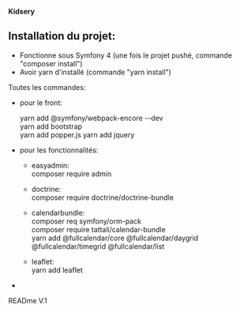 **Kidsery**

**Installation du projet:**
-

- Fonctionne sous Symfony 4 (une fois le projet pushé, commande "composer install")
- Avoir yarn d'installé (commande "yarn install")

Toutes les commandes: 
- pour le front:
 
    yarn add @symfony/webpack-encore --dev  
    yarn add bootstrap  
    yarn add popper.js
    yarn add jquery  
    
- pour les fonctionnalités:

    - easyadmin:  
    composer require admin
    
    - doctrine:  
    composer require doctrine/doctrine-bundle
    
    - calendarbundle:  
    composer req symfony/orm-pack  
    composer require tattali/calendar-bundle  
    yarn add @fullcalendar/core @fullcalendar/daygrid @fullcalendar/timegrid @fullcalendar/list
    
    - leaflet:  
    yarn add leaflet
    
    
-
READme V.1
